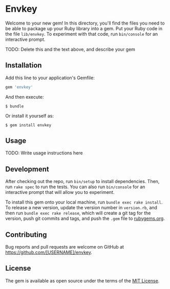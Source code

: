 # Envkey

Welcome to your new gem! In this directory, you'll find the files you need to be able to package up your Ruby library into a gem. Put your Ruby code in the file `lib/envkey`. To experiment with that code, run `bin/console` for an interactive prompt.

TODO: Delete this and the text above, and describe your gem

## Installation

Add this line to your application's Gemfile:

```ruby
gem 'envkey'
```

And then execute:

    $ bundle

Or install it yourself as:

    $ gem install envkey

## Usage

TODO: Write usage instructions here

## Development

After checking out the repo, run `bin/setup` to install dependencies. Then, run `rake spec` to run the tests. You can also run `bin/console` for an interactive prompt that will allow you to experiment.

To install this gem onto your local machine, run `bundle exec rake install`. To release a new version, update the version number in `version.rb`, and then run `bundle exec rake release`, which will create a git tag for the version, push git commits and tags, and push the `.gem` file to [rubygems.org](https://rubygems.org).

## Contributing

Bug reports and pull requests are welcome on GitHub at https://github.com/[USERNAME]/envkey.


## License

The gem is available as open source under the terms of the [MIT License](http://opensource.org/licenses/MIT).

